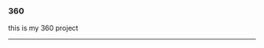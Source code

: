 ### 360

this is my 360 project

<script src="//360.vizor.io/scripts/embed.js" data-vizorurl="https://360.vizor.io/embed/v/rjrrp" ></script>

***
